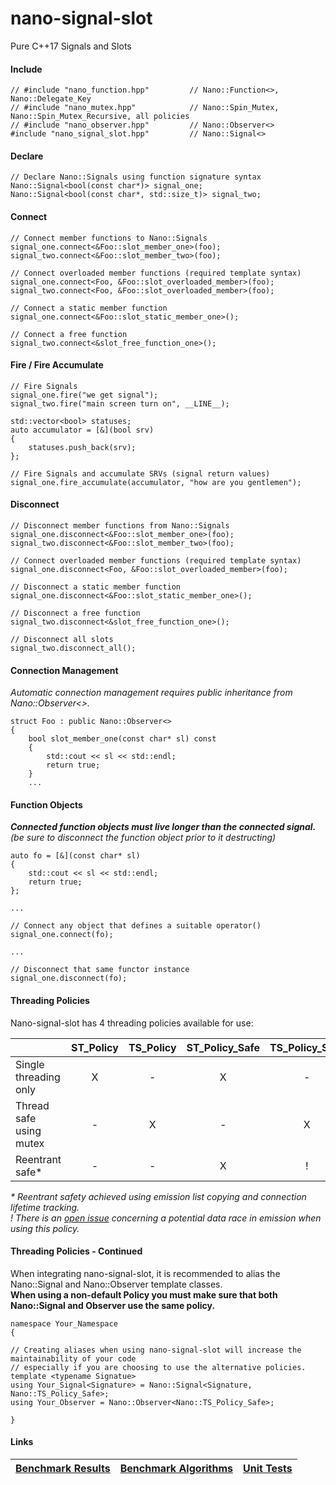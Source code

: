 nano-signal-slot
================

Pure C++17 Signals and Slots

#### Include
```
// #include "nano_function.hpp"         // Nano::Function<>, Nano::Delegate_Key
// #include "nano_mutex.hpp"            // Nano::Spin_Mutex, Nano::Spin_Mutex_Recursive, all policies
// #include "nano_observer.hpp"         // Nano::Observer<>
#include "nano_signal_slot.hpp"         // Nano::Signal<>
```

#### Declare
```
// Declare Nano::Signals using function signature syntax
Nano::Signal<bool(const char*)> signal_one;
Nano::Signal<bool(const char*, std::size_t)> signal_two;
```

#### Connect
```
// Connect member functions to Nano::Signals
signal_one.connect<&Foo::slot_member_one>(foo);
signal_two.connect<&Foo::slot_member_two>(foo);

// Connect overloaded member functions (required template syntax)
signal_one.connect<Foo, &Foo::slot_overloaded_member>(foo);
signal_two.connect<Foo, &Foo::slot_overloaded_member>(foo);

// Connect a static member function
signal_one.connect<&Foo::slot_static_member_one>();

// Connect a free function
signal_two.connect<&slot_free_function_one>();
```

#### Fire / Fire Accumulate
```
// Fire Signals
signal_one.fire("we get signal");
signal_two.fire("main screen turn on", __LINE__);

std::vector<bool> statuses;
auto accumulator = [&](bool srv)
{
    statuses.push_back(srv);
};

// Fire Signals and accumulate SRVs (signal return values)
signal_one.fire_accumulate(accumulator, "how are you gentlemen");
```

#### Disconnect
```
// Disconnect member functions from Nano::Signals
signal_one.disconnect<&Foo::slot_member_one>(foo);
signal_two.disconnect<&Foo::slot_member_two>(foo);

// Connect overloaded member functions (required template syntax)
signal_one.disconnect<Foo, &Foo::slot_overloaded_member>(foo);

// Disconnect a static member function
signal_one.disconnect<&Foo::slot_static_member_one>();

// Disconnect a free function
signal_two.disconnect<&slot_free_function_one>();

// Disconnect all slots
signal_two.disconnect_all();
```

#### Connection Management

_Automatic connection management requires public inheritance from Nano::Observer<>._

```
struct Foo : public Nano::Observer<>
{
    bool slot_member_one(const char* sl) const
    {
        std::cout << sl << std::endl;
        return true;
    }
	...
```

#### Function Objects

**_Connected function objects must live longer than the connected signal._**
<br/>
_(be sure to disconnect the function object prior to it destructing)_

```
auto fo = [&](const char* sl)
{
    std::cout << sl << std::endl;
    return true;
};

...

// Connect any object that defines a suitable operator()
signal_one.connect(fo);

...

// Disconnect that same functor instance
signal_one.disconnect(fo);
```

#### Threading Policies

Nano-signal-slot has 4 threading policies available for use:

| &nbsp; | ST_Policy | TS_Policy | ST_Policy_Safe | TS_Policy_Safe |
|:-------|:---------:|:---------:|:--------------:|:--------------:|
| Single threading only | X | - | X | - |
| Thread safe using mutex | - | X | - | X |
| Reentrant safe* | - | - | X | ! |

_* Reentrant safety achieved using emission list copying and connection lifetime tracking._
<br />
_! There is an [open issue](https://github.com/NoAvailableAlias/nano-signal-slot/issues/22) concerning a potential data race in emission when using this policy._

#### Threading Policies - Continued

When integrating nano-signal-slot, it is recommended to alias the Nano::Signal and Nano::Observer template classes.
<br />
**When using a non-default Policy you must make sure that both Nano::Signal and Observer use the same policy.**

```
namespace Your_Namespace
{

// Creating aliases when using nano-signal-slot will increase the maintainability of your code
// especially if you are choosing to use the alternative policies.
template <typename Signatue>
using Your_Signal<Signature> = Nano::Signal<Signature, Nano::TS_Policy_Safe>;
using Your_Observer = Nano::Observer<Nano::TS_Policy_Safe>;

}
```

#### Links

| [Benchmark Results](https://github.com/NoAvailableAlias/signal-slot-benchmarks/tree/master/#signal-slot-benchmarks) | [Benchmark Algorithms](https://github.com/NoAvailableAlias/signal-slot-benchmarks/tree/master/#benchmark-algorithms) | [Unit Tests](https://github.com/NoAvailableAlias/nano-signal-slot/tree/master/tests/#unit-tests) |
|:-------------------------------------------------------------------------------------------------------------------:|:--------------------------------------------------------------------------------------------------------------------:|:------------------------------------------------------------------------------------------------:|
<br/>
